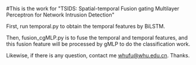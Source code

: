 #This is the work for "TSIDS: Spatial-temporal Fusion gating Multilayer Perceptron for Network Intrusion Detection"

First, run temporal.py to obtain the temporal features by BiLSTM.

Then, fusion_cgMLP.py is to fuse the temporal and temporal features, and this fusion feature will be processed by gMLP to do the classification 
work.


Likewise, if there is any question, contact me whufu@whu.edu.cn. Thanks.
